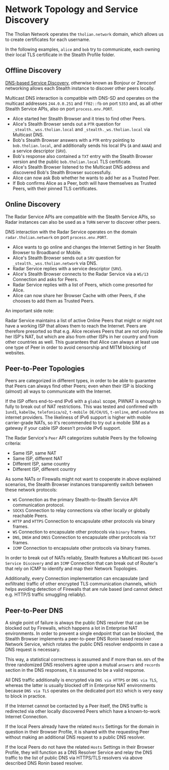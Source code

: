 # Network Topology and Service Discovery

The Tholian Network operates the `tholian.network` domain,
which allows us to create certificates for each username.

In the following examples, `alice` and `bob` try to communicate, each
owning their local TLS certificate in the Stealth Profile folder.

## Offline Discovery

[DNS-based Service Discovery](https://dns-sd.org), otherwise known as
Bonjour or Zeroconf networking allows each Stealth instance to discover
other peers locally.

Multicast DNS interaction is compatible with DNS-SD and operates on the
multicast addresses `244.0.0.251` and `ff02::fb` on port `5353` and,
as all other Stealth Service APIs, also on port `process.env.PORT`.

- Alice started her Stealth Browser and it tries to find other Peers.
- Alice's Stealth Browser sends out a `PTR` question for `_stealth._wss.tholian.local` and `_stealth._ws.tholian.local` via Multicast DNS.
- Bob's Stealth Browser answers with a `PTR` entry pointing to `bob.tholian.local`, and additionally sends his local IPs (`A` and `AAAA`) and a service descriptor (`SRV`).
- Bob's response also contained a `TXT` entry with the Stealth Browser version and the public `bob.tholian.local` TLS certificate.
- Alice's Stealth Browser listened to the Multicast DNS address and discovered Bob's Stealth Browser successfully.
- Alice can now ask Bob whether he wants to add her as a Trusted Peer.
- If Bob confirms Alice as a Peer, both will have themselves as Trusted Peers, with their pinned TLS certificates.

## Online Discovery

The Radar Service APIs are compatible with the Stealth Service APIs,
so Radar instances can also be used as a `TURN` server to discover
other peers.

DNS interaction with the Radar Service operates on the domain
`radar.tholian.network` on port `process.env.PORT`.

- Alice wants to go online and changes the Internet Setting in her Stealth Browser to Broadband or Mobile.
- Alice's Stealth Browser sends out a `SRV` question for `_stealth._wss.tholian.network` via DNS.
- Radar Service replies with a service descriptor (`SRV`).
- Alice's Stealth Browser connects to the Radar Service via a `WS/13` Connection and asks for Peers.
- Radar Service replies with a list of Peers, which come presorted for Alice.
- Alice can now share her Browser Cache with other Peers, if she chooses to add them as Trusted Peers.

An important side note:

Radar Service maintains a list of active Online Peers that might or might not have a working ISP that
allows them to reach the Internet. Peers are therefore presorted so that e.g. Alice receives Peers
that are not only inside her ISP's NAT, but which are also from other ISPs in her country and from
other countries as well. This guarantees that Alice can always at least use one type of Peer in order
to avoid censorship and MITM blocking of websites.

## Peer-to-Peer Topologies

Peers are categorized in different types, in order to be able to guarantee that Peers can always find
other Peers; even when their ISP is blocking (almost) all ways to communicate with the Internet.

If the ISP offers end-to-end IPv6 with a `global` scope, PWNAT is enough to fully to break out of NAT
restrictions. This was tested and confirmed with `1und1`, `kabelbw`, `telefonica/o2`, `t-mobile DE/CH/US`,
`t-online`, and `vodafone` as internet providers. The likeliness of IPv6 support is higher with mobile
carrier-grade NATs, so it's recommended to try out a mobile SIM as a gateway if your cable ISP doesn't
provide IPv6 support.

The Radar Service's `Peer` API categorizes suitable Peers by the following criteria:

- Same ISP, same NAT
- Same ISP, different NAT
- Different ISP, same country
- Different ISP, different country

As some NATs or Firewalls might not want to cooperate in above explained scenarios, the Stealth Browser
instances transparently switch between these network protocols:

- `WS` Connection as the primary Stealth-to-Stealth Service API communication protocol.
- `SOCKS` Connection to relay connections via other locally or globally reachable Peers.
- `HTTP` and `HTTPS` Connection to encapsulate other protocols via binary frames.
- `WS` Connection to encapsulate other protocols via `binary` frames.
- `DNS`, `DNSH` and `DNSS` Connection to encapsulate other protocols via `TXT` frames.
- `ICMP` Connection to encapsulate other protocols via binary frames.

In order to break out of NATs reliably, Stealth features a Multicast `DNS-based Service Discovery`
and an `ICMP` Connection that can break out of Router's that rely on ICMP to identify and map their
Network Topologies.

Additionally, every Connection implementation can encapsulate (and exfiltrate) traffic of other
encrypted TLS communication channels, which helps avoiding detection of Firewalls that are rule
based (and cannot detect e.g. HTTP/S traffic smuggling reliably).

## Peer-to-Peer DNS

A single point of failure is always the public DNS resolver that can be blocked out by Firewalls, which
happens a lot in Enterprise NAT environments. In order to prevent a single endpoint that can be blocked,
the Stealth Browser implements a peer-to-peer DNS Ronin based resolver Network Service, which rotates
the public DNS resolver endpoints in case a DNS request is necessary.

This way, a statistical correctness is assumed and if more than `66.66%` of the three randomized DNS
resolvers agree upon a mutual `answers` and `records` section in the DNS responses, it is assumed to
be a valid response.

All DNS traffic additionally is encrypted via `DNS via HTTPS` or `DNS via TLS`, whereas the latter is
usually blocked off in Enterprise NAT environments because `DNS via TLS` operates on the dedicated port
`853` which is very easy to block in practice.

If the Internet cannot be contacted by a Peer itself, the DNS traffic is redirected via other locally
discovered Peers which have a known-to-work Internet Connection.

If the local Peers already have the related `Hosts` Settings for the domain in question in their Browser
Profile, it is shared with the requesting Peer without making an additional DNS request to a public DNS
resolver.

If the local Peers do not have the related `Hosts` Settings in their Browser Profile, they will function
as a DNS Resolver Service and relay the DNS traffic to the list of public DNS via HTTPS/TLS resolvers via
above described DNS Ronin based resolver.
